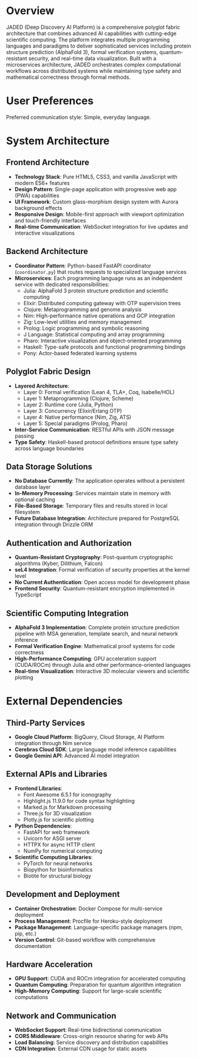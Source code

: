 # Overview

JADED (Deep Discovery AI Platform) is a comprehensive polyglot fabric architecture that combines advanced AI capabilities with cutting-edge scientific computing. The platform integrates multiple programming languages and paradigms to deliver sophisticated services including protein structure prediction (AlphaFold 3), formal verification systems, quantum-resistant security, and real-time data visualization. Built with a microservices architecture, JADED orchestrates complex computational workflows across distributed systems while maintaining type safety and mathematical correctness through formal methods.

# User Preferences

Preferred communication style: Simple, everyday language.

# System Architecture

## Frontend Architecture
- **Technology Stack**: Pure HTML5, CSS3, and vanilla JavaScript with modern ES6+ features
- **Design Pattern**: Single-page application with progressive web app (PWA) capabilities
- **UI Framework**: Custom glass-morphism design system with Aurora background effects
- **Responsive Design**: Mobile-first approach with viewport optimization and touch-friendly interfaces
- **Real-time Communication**: WebSocket integration for live updates and interactive visualizations

## Backend Architecture
- **Coordinator Pattern**: Python-based FastAPI coordinator (`coordinator.py`) that routes requests to specialized language services
- **Microservices**: Each programming language runs as an independent service with dedicated responsibilities:
  - Julia: AlphaFold 3 protein structure prediction and scientific computing
  - Elixir: Distributed computing gateway with OTP supervision trees
  - Clojure: Metaprogramming and genome analysis
  - Nim: High-performance native operations and GCP integration
  - Zig: Low-level utilities and memory management
  - Prolog: Logic programming and symbolic reasoning
  - J Language: Statistical computing and array programming
  - Pharo: Interactive visualization and object-oriented programming
  - Haskell: Type-safe protocols and functional programming bindings
  - Pony: Actor-based federated learning systems

## Polyglot Fabric Design
- **Layered Architecture**: 
  - Layer 0: Formal verification (Lean 4, TLA+, Coq, Isabelle/HOL)
  - Layer 1: Metaprogramming (Clojure, Scheme)
  - Layer 2: Runtime core (Julia, Python)
  - Layer 3: Concurrency (Elixir/Erlang OTP)
  - Layer 4: Native performance (Nim, Zig, ATS)
  - Layer 5: Special paradigms (Prolog, Pharo)
- **Inter-Service Communication**: RESTful APIs with JSON message passing
- **Type Safety**: Haskell-based protocol definitions ensure type safety across language boundaries

## Data Storage Solutions
- **No Database Currently**: The application operates without a persistent database layer
- **In-Memory Processing**: Services maintain state in memory with optional caching
- **File-Based Storage**: Temporary files and results stored in local filesystem
- **Future Database Integration**: Architecture prepared for PostgreSQL integration through Drizzle ORM

## Authentication and Authorization
- **Quantum-Resistant Cryptography**: Post-quantum cryptographic algorithms (Kyber, Dilithium, Falcon)
- **seL4 Integration**: Formal verification of security properties at the kernel level
- **No Current Authentication**: Open access model for development phase
- **Frontend Security**: Quantum-resistant encryption implemented in TypeScript

## Scientific Computing Integration
- **AlphaFold 3 Implementation**: Complete protein structure prediction pipeline with MSA generation, template search, and neural network inference
- **Formal Verification Engine**: Mathematical proof systems for code correctness
- **High-Performance Computing**: GPU acceleration support (CUDA/ROCm) through Julia and other performance-oriented languages
- **Real-time Visualization**: Interactive 3D molecular viewers and scientific plotting

# External Dependencies

## Third-Party Services
- **Google Cloud Platform**: BigQuery, Cloud Storage, AI Platform integration through Nim service
- **Cerebras Cloud SDK**: Large language model inference capabilities
- **Google Gemini API**: Advanced AI model integration

## External APIs and Libraries
- **Frontend Libraries**:
  - Font Awesome 6.5.1 for iconography
  - Highlight.js 11.9.0 for code syntax highlighting
  - Marked.js for Markdown processing
  - Three.js for 3D visualization
  - Plotly.js for scientific plotting
- **Python Dependencies**:
  - FastAPI for web framework
  - Uvicorn for ASGI server
  - HTTPX for async HTTP client
  - NumPy for numerical computing
- **Scientific Computing Libraries**:
  - PyTorch for neural networks
  - Biopython for bioinformatics
  - Biotite for structural biology

## Development and Deployment
- **Container Orchestration**: Docker Compose for multi-service deployment
- **Process Management**: Procfile for Heroku-style deployment
- **Package Management**: Language-specific package managers (npm, pip, etc.)
- **Version Control**: Git-based workflow with comprehensive documentation

## Hardware Acceleration
- **GPU Support**: CUDA and ROCm integration for accelerated computing
- **Quantum Computing**: Preparation for quantum algorithm integration
- **High-Memory Computing**: Support for large-scale scientific computations

## Network and Communication
- **WebSocket Support**: Real-time bidirectional communication
- **CORS Middleware**: Cross-origin resource sharing for web APIs
- **Load Balancing**: Service discovery and distribution capabilities
- **CDN Integration**: External CDN usage for static assets